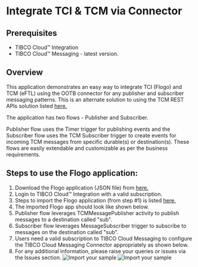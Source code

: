 # Integrate TCI & TCM via Connector

## Prerequisites
- TIBCO Cloud™ Integration
- TIBCO Cloud™ Messaging - latest version. 

## Overview
This application demonstrates an easy way to integrate TCI (Flogo) and TCM (eFTL) using the OOTB connector for any publisher and subscriber messaging patterns. This is an alternate solution to using the TCM REST APIs solution listed [here.](https://github.com/TIBCOSoftware/tci-flogo/blob/master/samples/app-dev/TCM/TCM_Pub_Sub_UsingReSTAPI/Readme.md)

The application has two flows - Publisher and Subscriber. 

Publisher flow uses the Timer trigger for publishing events and the Subscriber flow uses the TCM Subscriber trigger to create events for incoming TCM messages from specific durable(s) or destination(s). These flows are easily extendable and customizable as per the business requirements. 

## Steps to use the Flogo application: 
1. Download the Flogo application (JSON file) from [here.](https://github.com/TIBCOSoftware/tci-flogo/blob/master/samples/app-dev/TCM/TCM_Pub_Sub_UsingConnector/TCM_PubSub_UsingConnector.json)
2. Login to TIBCO Cloud™ Integration with a valid subscription.
3. Steps to import the Flogo application (from step #1) is listed [here.](https://github.com/TIBCOSoftware/tci-flogo/blob/master/samples/app-dev/readme.md)
4. The imported Flogo app should look like shown below. 
5. Publisher flow leverages TCMMessagePublisher activity to publish messages to a destination called "sub".
6. Subscriber flow leverages MessageSubscriber trigger to subscribe to messages on the destination called "sub".
7. Users need a valid subscription to TIBCO Cloud Messaging to configure the TIBCO Cloud Messaging Connector appropriately as shown below. 
8. For any additional information, please raise your queries or issues via the Issues section.
![Import your sample](../../../import-screenshots/TCM/Pub-Sub-Connector.png)
![Import your sample](../../../import-screenshots/TCM/Pub-Sub-Connection.png) 


